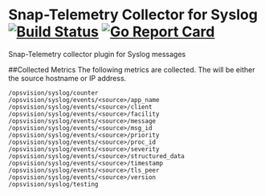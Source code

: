 <!--
http://www.apache.org/licenses/LICENSE-2.0.txt


Copyright 2017 OpsVision Solutions

Licensed under the Apache License, Version 2.0 (the "License");
you may not use this file except in compliance with the License.
You may obtain a copy of the License at

    http://www.apache.org/licenses/LICENSE-2.0

Unless required by applicable law or agreed to in writing, software
distributed under the License is distributed on an "AS IS" BASIS,
WITHOUT WARRANTIES OR CONDITIONS OF ANY KIND, either express or implied.
See the License for the specific language governing permissions and
limitations under the License.
-->
# **Snap-Telemetry Collector for Syslog** [![Build Status](https://travis-ci.org/dishmael/snap-plugin-collector-syslog.svg?branch=master)](https://travis-ci.org/dishmael/snap-plugin-collector-syslog) [![Go Report Card](https://goreportcard.com/badge/github.com/dishmael/snap-plugin-collector-syslog)](https://goreportcard.com/report/github.com/dishmael/snap-plugin-collector-syslog)
Snap-Telemetry collector plugin for Syslog messages

##Collected Metrics
The following metrics are collected.  The <source> will be either the source hostname or IP address.
```
/opsvision/syslog/counter
/opsvision/syslog/events/<source>/app_name
/opsvision/syslog/events/<source>/client
/opsvision/syslog/events/<source>/facility
/opsvision/syslog/events/<source>/message
/opsvision/syslog/events/<source>/msg_id
/opsvision/syslog/events/<source>/priority
/opsvision/syslog/events/<source>/proc_id
/opsvision/syslog/events/<source>/severity
/opsvision/syslog/events/<source>/structured_data
/opsvision/syslog/events/<source>/timestamp
/opsvision/syslog/events/<source>/tls_peer
/opsvision/syslog/events/<source>/version
/opsvision/syslog/testing
```
